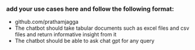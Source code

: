 ### add your use cases here and follow the following format:

- github.com/prathamjagga
- The chatbot should take tabular documents such as excel files and csv files and return informative insight from it
- The chatbot should be able to ask chat gpt for any query

